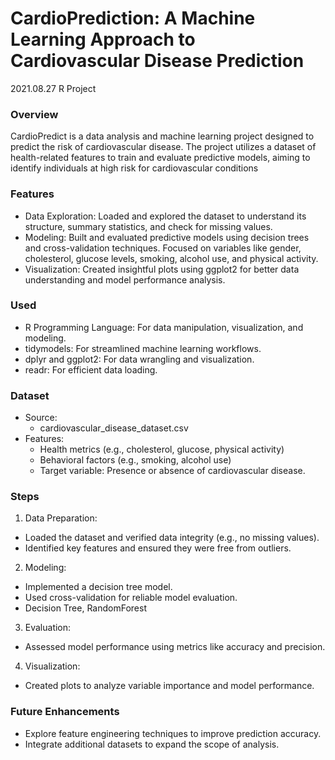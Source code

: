 # CardioPrediction: A Machine Learning Approach to Cardiovascular Disease Prediction
2021.08.27 R Project

### Overview
CardioPredict is a data analysis and machine learning project designed to predict the risk of cardiovascular disease.
The project utilizes a dataset of health-related features to train and evaluate predictive models, aiming to identify individuals at high risk for cardiovascular conditions

### Features
- Data Exploration:
  Loaded and explored the dataset to understand its structure, summary statistics, and check for missing values.
- Modeling:
  Built and evaluated predictive models using decision trees and cross-validation techniques.
  Focused on variables like gender, cholesterol, glucose levels, smoking, alcohol use, and physical activity.
- Visualization:
  Created insightful plots using ggplot2 for better data understanding and model performance analysis.

### Used
- R Programming Language: For data manipulation, visualization, and modeling.
- tidymodels: For streamlined machine learning workflows.
- dplyr and ggplot2: For data wrangling and visualization.
- readr: For efficient data loading.

### Dataset
- Source:
  - cardiovascular_disease_dataset.csv
- Features:
  - Health metrics (e.g., cholesterol, glucose, physical activity)
  - Behavioral factors (e.g., smoking, alcohol use)
  - Target variable: Presence or absence of cardiovascular disease.

### Steps
1. Data Preparation:
 - Loaded the dataset and verified data integrity (e.g., no missing values).
 - Identified key features and ensured they were free from outliers.
2. Modeling:
 - Implemented a decision tree model.
 - Used cross-validation for reliable model evaluation.
 - Decision Tree, RandomForest
3. Evaluation:
 - Assessed model performance using metrics like accuracy and precision.
4. Visualization:
 - Created plots to analyze variable importance and model performance.

### Future Enhancements
- Explore feature engineering techniques to improve prediction accuracy.
- Integrate additional datasets to expand the scope of analysis.
